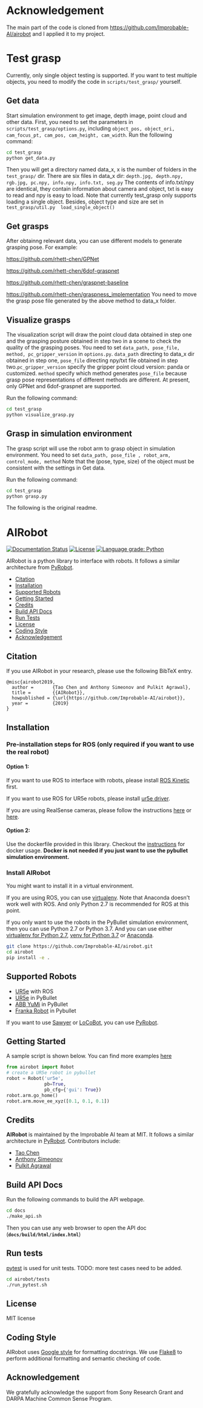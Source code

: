 # Acknowledgement
The main part of the code is cloned from <https://github.com/Improbable-AI/airobot> and I applied it to my project.
# Test grasp
Currently, only single object testing is supported. If you want to test multiple objects, you need to modify the code 
in ```scripts/test_grasp/``` yourself.
## Get data
Start simulation environment to get image, depth image, point cloud and other data. First, you need to set the parameters 
in ```scripts/test_grasp/options.py```, including ```object_pos, object_ori, cam_focus_pt, cam_pos, cam_height, cam_width```.
Run the following command:

```bash
cd test_grasp
python get_data.py
```
Then you will get a directory named data_x, x is the number of folders in the ```test_grasp/``` dir. There are six files in data_x dir:
```depth.jpg, depth.npy, rgb.jpg, pc.npy, info.npy, info.txt, seg.py``` The contents of info.txt/npy are identical, they contain information
about camera and object, txt is easy to read and npy is easy to load. Note that currently test_grasp only supports loading a single object.
Besides, object type and size are set in  ```test_grasp/util.py  load_single_object()```
## Get grasps
After obtainng relevant data, you can use different models to generate grasping pose. For example:

<https://github.com/rhett-chen/GPNet>

<https://github.com/rhett-chen/6dof-graspnet>

<https://github.com/rhett-chen/graspnet-baseline>

<https://github.com/rhett-chen/graspness_implementation>
You need to move the grasp pose file generated by the above method to data_x folder.
## Visualize grasps
The visualization script will draw the point cloud data obtained in step one and the grasping posture obtained in 
 step two in a scene to check the quality of the grasping poses.
You need to set ```data_path, pose_file, method, pc_gripper_version``` in ```options.py```. ```data_path``` directing to data_x dir obtained in step one,
```pose_file``` directing npy/txt file obtained in step two.```pc_gripper_version``` specify the gripper point cloud version: panda or customized. 
 ```method``` specify which method generates ```pose_file``` because grasp pose representations of different methods are different. 
At present, only GPNet and 6dof-graspnet are supported.

Run the following command:
```bash
cd test_grasp
python visualize_grasp.py
```
## Grasp in simulation environment
The grasp script will use the robot arm to grasp object in simulation environment. You need to set ```data_path, pose_file
, robot_arm, control_mode, method``` Note that the (pose, type, size) of the object must be consistent with the settings in Get data.

Run the following command:
```bash
cd test_grasp
python grasp.py
```


The following is the original readme.
# AIRobot

[![Documentation Status](https://readthedocs.org/projects/airobot/badge/?version=latest)](https://airobot.readthedocs.io/en/latest/?badge=latest)
[![License](https://img.shields.io/badge/license-MIT-blue.svg)](https://github.com/Improbable-AI/airobot/blob/master/LICENSE)
[![Language grade: Python](https://img.shields.io/lgtm/grade/python/g/Improbable-AI/airobot.svg?logo=lgtm&logoWidth=18)](https://lgtm.com/projects/g/Improbable-AI/airobot/context:python)

AIRobot is a python library to interface with robots. It follows a similar architecture from [PyRobot](https://pyrobot.org).
- [Citation](#citation)
- [Installation](#installation)
- [Supported Robots](#supported-robots)
- [Getting Started](#getting-started)
- [Credits](#credits)
- [Build API Docs](#build-api-docs)
- [Run Tests](#run-tests)
- [License](#license)
- [Coding Style](#coding-style)
- [Acknowledgement](#acknowledgement)

## Citation

If you use AIRobot in your research, please use the following BibTeX entry.
```
@misc{airobot2019,
  author =       {Tao Chen and Anthony Simeonov and Pulkit Agrawal},
  title =        {{AIRobot}},
  howpublished = {\url{https://github.com/Improbable-AI/airobot}},
  year =         {2019}
}
```

## Installation

### Pre-installation steps for ROS (only required if you want to use the real robot)

#### Option 1:
If you want to use ROS to interface with robots, please install [ROS Kinetic](http://wiki.ros.org/kinetic/Installation/Ubuntu) first.

If you want to use ROS for UR5e robots, please install [ur5e driver](https://github.com/Improbable-AI/ur5e_robotiq_2f140). 

If you are using RealSense cameras, please follow the instructions [here](https://github.com/IntelRealSense/realsense-ros#installation-instructions) or [here](https://github.com/Improbable-AI/camera_calibration/tree/qa).

#### Option 2:
Use the dockerfile provided in this library. Checkout the [instructions](https://github.com/Improbable-AI/airobot/blob/master/docker) for docker usage. **Docker is not needed if you just want to use the pybullet simulation environment.**

### Install AIRobot

You might want to install it in a virtual environment. 

If you are using ROS, you can use [virtualenv](https://virtualenv.pypa.io/en/latest/installation/). Note that Anaconda doesn't work well with ROS. And only Python 2.7 is recommended for ROS at this point.

If you only want to use the robots in the PyBullet simulation environment, then you can use Python 2.7 or Python 3.7. And you can use either [virtualenv for Python 2.7](https://virtualenv.pypa.io/en/latest/installation/), [venv for Python 3.7](https://docs.python.org/3.7/tutorial/venv.html) or [Anaconda](https://docs.anaconda.com/anaconda/install/linux/).

```bash
git clone https://github.com/Improbable-AI/airobot.git
cd airobot
pip install -e .
```

## Supported Robots
* [UR5e](https://www.universal-robots.com/products/ur5-robot/) with ROS
* [UR5e](https://www.universal-robots.com/products/ur5-robot/) in PyBullet
* [ABB YuMi](https://new.abb.com/products/robotics/industrial-robots/irb-14000-yumi) in PyBullet
* [Franka Robot](https://frankaemika.github.io/docs/) in Pybullet

If you want to use [Sawyer](https://www.rethinkrobotics.com/sawyer) or [LoCoBot](https://locobot-website.netlify.com/), you can use [PyRobot](https://pyrobot.org).

## Getting Started
A sample script is shown below. You can find more examples [here](https://github.com/Improbable-AI/airobot/examples)

```python
from airobot import Robot
# create a UR5e robot in pybullet
robot = Robot('ur5e',
              pb=True,
              pb_cfg={'gui': True})
robot.arm.go_home()
robot.arm.move_ee_xyz([0.1, 0.1, 0.1])
```

## Credits
**AIRobot** is maintained by the Improbable AI team at MIT. It follows a similar architecture in [PyRobot](https://pyrobot.org). Contributors include:
* [Tao Chen](https://taochenshh.github.io/)
* [Anthony Simeonov](https://anthonysimeonov.github.io/)
* [Pulkit Agrawal](http://people.csail.mit.edu/pulkitag/)


## Build API Docs

Run the following commands to build the API webpage.

```bash
cd docs
./make_api.sh
```

Then you can use any web browser to open the API doc (**`docs/build/html/index.html`**)

## Run tests

[pytest](https://docs.pytest.org/en/latest/) is used for unit tests. TODO: more test cases need to be added.
```bash
cd airobot/tests
./run_pytest.sh
```

## License
MIT license

## Coding Style

AIRobot uses [Google style](https://sphinxcontrib-napoleon.readthedocs.io/en/latest/example_google.html) for formatting docstrings. We use [Flake8](https://pypi.org/project/flake8/) to perform additional formatting and semantic checking of code.

## Acknowledgement

We gratefully acknowledge the support from Sony Research Grant and DARPA Machine Common Sense Program.


